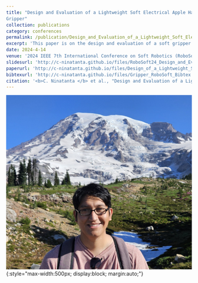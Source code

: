 ```yaml
---
title: "Design and Evaluation of a Lightweight Soft Electrical Apple Harvesting
Gripper"
collection: publications
category: conferences
permalink: /publication/Design_and_Evaluation_of_a_Lightweight_Soft_Electrical_Apple_Harvesting_Gripper
excerpt: 'This paper is on the design and evaluation of a soft gripper for apple harvesting. At a weight of 0.306kg and height of 0.219m, the gripper achieved a successful harvesting rate of 87.5%.'
date: 2024-4-14
venue: '2024 IEEE 7th International Conference on Soft Robotics (RoboSoft)'
slidesurl: 'http://c-ninatanta.github.io/files/RoboSoft24_Design_and_Evaluation_of_a_Soft_Electrical_Apple_Harvesting_Gripper.pdf'
paperurl: 'http://c-ninatanta.github.io/files/Design_of_a_Lightweight_Soft_Electrical_Apple_Harvesting_Gripper.pdf'
bibtexurl: 'http://c-ninatanta.github.io/files/Gripper_RoboSoft_Bibtex.bib'
citation: '<b>C. Ninatanta </b> et al., "Design and Evaluation of a Lightweight Soft Electrical Apple Harvesting Gripper," 2024 IEEE 7th International Conference on Soft Robotics (RoboSoft), San Diego, CA, USA, 2024, pp. 479-484, doi: 10.1109/RoboSoft60065.2024.10521995.'
---
```

<!--The contents above will be part of a list of publications, if the user clicks the link for the publication than the contents of section will be rendered as a full page, allowing you to provide more information about the paper for the reader. When publications are displayed as a single page, the contents of the above "citation" field will automatically be included below this section in a smaller font.
-->
![Apple Gripper Prototype](/images/profile.jpg){:style="max-width:500px; display:block; margin:auto;"}
